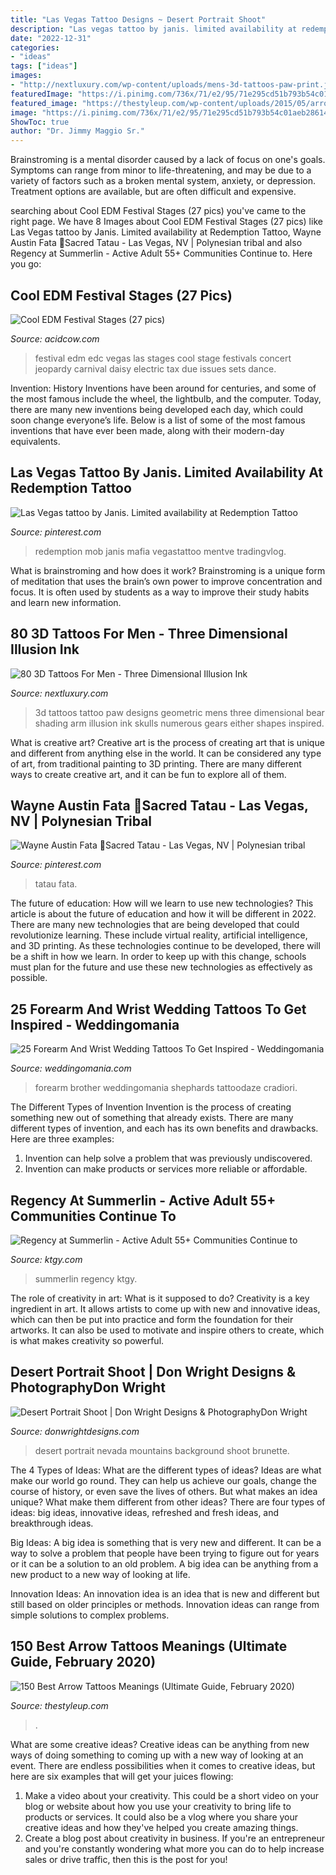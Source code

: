 ```yaml
---
title: "Las Vegas Tattoo Designs ~ Desert Portrait Shoot"
description: "Las vegas tattoo by janis. limited availability at redemption tattoo"
date: "2022-12-31"
categories:
- "ideas"
tags: ["ideas"]
images:
- "http://nextluxury.com/wp-content/uploads/mens-3d-tattoos-paw-print.jpg"
featuredImage: "https://i.pinimg.com/736x/71/e2/95/71e295cd51b793b54c01aeb28614f73d.jpg"
featured_image: "https://thestyleup.com/wp-content/uploads/2015/05/arrow-tattoo-design-4.jpg"
image: "https://i.pinimg.com/736x/71/e2/95/71e295cd51b793b54c01aeb28614f73d.jpg"
ShowToc: true
author: "Dr. Jimmy Maggio Sr."
---
```



Brainstroming is a mental disorder caused by a lack of focus on one's goals. Symptoms can range from minor to life-threatening, and may be due to a variety of factors such as a broken mental system, anxiety, or depression. Treatment options are available, but are often difficult and expensive.

	

		
searching about Cool EDM Festival Stages (27 pics) you've came to the right page. We have 8 Images about Cool EDM Festival Stages (27 pics) like Las Vegas tattoo by Janis. Limited availability at Redemption Tattoo, Wayne Austin Fata 📍Sacred Tatau - Las Vegas, NV | Polynesian tribal and also Regency at Summerlin - Active Adult 55+ Communities Continue to. Here you go:
		
    
## Cool EDM Festival Stages (27 Pics)

<img loading=lazy src="https://cdn.acidcow.com/pics/20140402/edm_festival_stages_23.jpg" onerror="this.onerror=null;this.src='https://tse3.mm.bing.net/th?id=OIP.Rqognwg4F1v1V69LU_BFkQHaE8&amp;pid=15.1';" alt="Cool EDM Festival Stages (27 pics)">

_Source: acidcow.com_

>festival edm edc vegas las stages cool stage festivals concert jeopardy carnival daisy electric tax due issues sets dance. 

	

Invention: History
Inventions have been around for centuries, and some of the most famous include the wheel, the lightbulb, and the computer. Today, there are many new inventions being developed each day, which could soon change everyone’s life. Below is a list of some of the most famous inventions that have ever been made, along with their modern-day equivalents.

    
## Las Vegas Tattoo By Janis. Limited Availability At Redemption Tattoo

<img loading=lazy src="https://i.pinimg.com/736x/a1/1f/fa/a11ffa040be90069a99b606aa5402851.jpg" onerror="this.onerror=null;this.src='https://tse2.mm.bing.net/th?id=OIP.F_qGNosMp7Fyqfthuhh7NgHaJ3&amp;pid=15.1';" alt="Las Vegas tattoo by Janis. Limited availability at Redemption Tattoo">

_Source: pinterest.com_

>redemption mob janis mafia vegastattoo mentve tradingvlog. 

	

What is brainstroming and how does it work?
Brainstroming is a unique form of meditation that uses the brain’s own power to improve concentration and focus. It is often used by students as a way to improve their study habits and learn new information.

    
## 80 3D Tattoos For Men - Three Dimensional Illusion Ink

<img loading=lazy src="http://nextluxury.com/wp-content/uploads/mens-3d-tattoos-paw-print.jpg" onerror="this.onerror=null;this.src='https://tse2.mm.bing.net/th?id=OIP.8MMThXwV5NC1CwZYXgo50QAAAA&amp;pid=15.1';" alt="80 3D Tattoos For Men - Three Dimensional Illusion Ink">

_Source: nextluxury.com_

>3d tattoos tattoo paw designs geometric mens three dimensional bear shading arm illusion ink skulls numerous gears either shapes inspired. 

	

What is creative art?
Creative art is the process of creating art that is unique and different from anything else in the world. It can be considered any type of art, from traditional painting to 3D printing. There are many different ways to create creative art, and it can be fun to explore all of them.

    
## Wayne Austin Fata 📍Sacred Tatau - Las Vegas, NV | Polynesian Tribal

<img loading=lazy src="https://i.pinimg.com/736x/71/e2/95/71e295cd51b793b54c01aeb28614f73d.jpg" onerror="this.onerror=null;this.src='https://tse1.mm.bing.net/th?id=OIP.AkZ1lAo0yPkKqtbowjSNsAHaHa&amp;pid=15.1';" alt="Wayne Austin Fata 📍Sacred Tatau - Las Vegas, NV | Polynesian tribal">

_Source: pinterest.com_

>tatau fata. 

	

The future of education: How will we learn to use new technologies?
This article is about the future of education and how it will be different in 2022. There are many new technologies that are being developed that could revolutionize learning. These include virtual reality, artificial intelligence, and 3D printing. As these technologies continue to be developed, there will be a shift in how we learn. In order to keep up with this change, schools must plan for the future and use these new technologies as effectively as possible.

    
## 25 Forearm And Wrist Wedding Tattoos To Get Inspired - Weddingomania

<img loading=lazy src="https://i.weddingomania.com/forearm-wedding-tattoos-to-get-inspired-25-500x666.jpg" onerror="this.onerror=null;this.src='https://tse1.mm.bing.net/th?id=OIP.D5a6pa3GpTwVBJhwCdHzuwHaJ3&amp;pid=15.1';" alt="25 Forearm And Wrist Wedding Tattoos To Get Inspired - Weddingomania">

_Source: weddingomania.com_

>forearm brother weddingomania shephards tattoodaze cradiori. 

	

The Different Types of Invention
Invention is the process of creating something new out of something that already exists. There are many different types of invention, and each has its own benefits and drawbacks. Here are three examples: 
1. Invention can help solve a problem that was previously undiscovered. 
2. Invention can make products or services more reliable or affordable. 

    
## Regency At Summerlin - Active Adult 55+ Communities Continue To

<img loading=lazy src="https://ktgy.com/wp-content/uploads/2016/07/Regency-at-Summerlin-Pinnacle-6.jpg" onerror="this.onerror=null;this.src='https://tse4.mm.bing.net/th?id=OIP.kYy1IFMcQLPeTREY2_uRJQHaE7&amp;pid=15.1';" alt="Regency at Summerlin - Active Adult 55+ Communities Continue to">

_Source: ktgy.com_

>summerlin regency ktgy. 

	

The role of creativity in art: What is it supposed to do?
Creativity is a key ingredient in art. It allows artists to come up with new and innovative ideas, which can then be put into practice and form the foundation for their artworks. It can also be used to motivate and inspire others to create, which is what makes creativity so powerful.

    
## Desert Portrait Shoot | Don Wright Designs &amp; PhotographyDon Wright

<img loading=lazy src="http://www.donwrightdesigns.com/wp-content/uploads/2012/02/DWD_4500.jpg" onerror="this.onerror=null;this.src='https://tse4.mm.bing.net/th?id=OIP.aSivRdqMHz-tkZrutqXVhgHaE7&amp;pid=15.1';" alt="Desert Portrait Shoot | Don Wright Designs &amp; PhotographyDon Wright">

_Source: donwrightdesigns.com_

>desert portrait nevada mountains background shoot brunette. 

	

The 4 Types of Ideas: What are the different types of ideas?
Ideas are what make our world go round. They can help us achieve our goals, change the course of history, or even save the lives of others. But what makes an idea unique? What make them different from other ideas?
There are four types of ideas: big ideas, innovative ideas, refreshed and fresh ideas, and breakthrough ideas.

Big Ideas: A big idea is something that is very new and different. It can be a way to solve a problem that people have been trying to figure out for years or it can be a solution to an old problem. A big idea can be anything from a new product to a new way of looking at life.

Innovation Ideas: An innovation idea is an idea that is new and different but still based on older principles or methods. Innovation ideas can range from simple solutions to complex problems.

    
## 150 Best Arrow Tattoos Meanings (Ultimate Guide, February 2020)

<img loading=lazy src="https://thestyleup.com/wp-content/uploads/2015/05/arrow-tattoo-design-4.jpg" onerror="this.onerror=null;this.src='https://tse1.mm.bing.net/th?id=OIP.Q0peLxRn2WqXrSuWJwK5vgHaHa&amp;pid=15.1';" alt="150 Best Arrow Tattoos Meanings (Ultimate Guide, February 2020)">

_Source: thestyleup.com_

>. 

	

What are some creative ideas?
Creative ideas can be anything from new ways of doing something to coming up with a new way of looking at an event. There are endless possibilities when it comes to creative ideas, but here are six examples that will get your juices flowing: 
1. Make a video about your creativity. This could be a short video on your blog or website about how you use your creativity to bring life to products or services. It could also be a vlog where you share your creative ideas and how they've helped you create amazing things. 
2. Create a blog post about creativity in business. If you're an entrepreneur and you're constantly wondering what more you can do to help increase sales or drive traffic, then this is the post for you!

